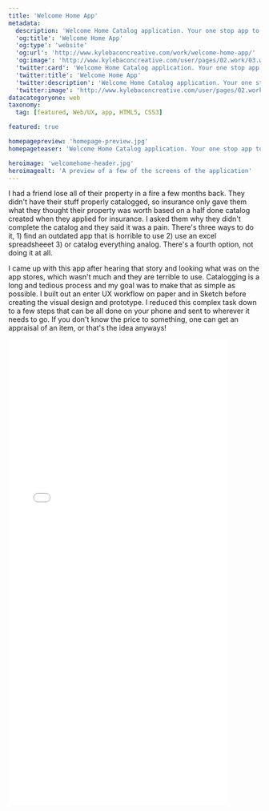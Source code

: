 ```yaml
---
title: 'Welcome Home App'
metadata:
  description: 'Welcome Home Catalog application. Your one stop app to catalog your home for accurate representation of your property value.'
  'og:title': 'Welcome Home App'
  'og:type': 'website'
  'og:url': 'http://www.kylebaconcreative.com/work/welcome-home-app/'
  'og:image': 'http://www.kylebaconcreative.com/user/pages/02.work/03.welcome-home-app/homepage-preview.jpg'
  'twitter:card': 'Welcome Home Catalog application. Your one stop app to catalog your home for accurate representation of your property value.'
  'twitter:title': 'Welcome Home App'
  'twitter:description': 'Welcome Home Catalog application. Your one stop app to catalog your home for accurate representation of your property value.'
  'twitter:image': 'http://www.kylebaconcreative.com/user/pages/02.work/03.welcome-home-app/homepage-preview.jpg'
datacategoryone: web
taxonomy:
  tag: [featured, Web/UX, app, HTML5, CSS3]

featured: true

homepagepreview: 'homepage-preview.jpg'
homepageteaser: 'Welcome Home Catalog application. Your one stop app to catalog your home for accurate representation of your property value for insurance or personal use.'

heroimage: 'welcomehome-header.jpg'
heroimagealt: 'A preview of a few of the screens of the application'
---
```


<div class="grid flex-grid--gutters">
    <div class="col">
        <p>I had a friend lose all of their property in a fire a few months back. They didn't have their stuff properly catalogged, so insurance only gave them what they thought their property was worth based on a half done catalog created when they applied for insurance. I asked them why they didn't complete the catalog and they said it was a pain. There's three ways to do it, 1) find an outdated app that is horrible to use 2) use an excel spreadsheeet 3) or catalog everything analog. There's a fourth option, not doing it at all.</p>
        <p>I came up with this app after hearing that story and looking what was on the app stores, which wasn't much and they are terrible to use. Catalogging is a long and tedious process and my goal was to make that as simple as possible. I built out an enter UX workflow on paper and in Sketch before creating the visual design and prototype. I reduced this complex task down to a few steps that can be all done on your phone and sent to wherever it needs to go. If you don't know the price to something, one can get an appraisal of an item, or that's the idea anyways!</p>
    </div>
    <div class="col">
        <iframe width="438" height="930" src="//invis.io/ZTD42IJ62" frameborder="0" allowfullscreen></iframe>
    </div>
</div>
